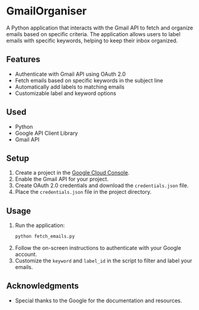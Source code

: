 # GmailOrganiser
A Python application that interacts with the Gmail API to fetch and organize emails based on specific criteria. The application allows users to label emails with specific keywords, helping to keep their inbox organized.
## Features
- Authenticate with Gmail API using OAuth 2.0
- Fetch emails based on specific keywords in the subject line
- Automatically add labels to matching emails
- Customizable label and keyword options
## Used
- Python
- Google API Client Library
- Gmail API
## Setup
1. Create a project in the [Google Cloud Console](https://console.developers.google.com/).
2. Enable the Gmail API for your project.
3. Create OAuth 2.0 credentials and download the `credentials.json` file.
4. Place the `credentials.json` file in the project directory.
## Usage
1. Run the application:
   ```bash
   python fetch_emails.py
   ```
2. Follow the on-screen instructions to authenticate with your Google account.
3. Customize the `keyword` and `label_id` in the script to filter and label your emails.
## Acknowledgments
- Special thanks to the Google for the documentation and resources.
